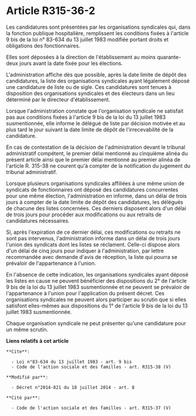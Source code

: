 # Article R315-36-2

Les candidatures sont présentées par les organisations syndicales qui, dans la fonction publique hospitalière, remplissent
les conditions fixées à l'article 9 bis de la loi n° 83-634 du 13 juillet 1983 modifiée portant droits et obligations des
fonctionnaires. 

Elles sont déposées à la direction de l'établissement au moins quarante-deux jours avant la date fixée pour les élections. 

L'administration affiche dès que possible, après la date limite de dépôt des candidatures, la liste des organisations
syndicales ayant légalement déposé une candidature de liste ou de sigle. Ces candidatures sont tenues à disposition des
organisations syndicales et des électeurs dans un lieu déterminé par le directeur d'établissement.

Lorsque l'administration constate que l'organisation syndicale ne satisfait pas aux conditions fixées à l'article 9 bis de la
loi du 13 juillet 1983 susmentionnée, elle informe le délégué de liste par décision motivée et au plus tard le jour suivant
la date limite de dépôt de l'irrecevabilité de la candidature. 

En cas de contestation de la décision de l'administration devant le tribunal administratif compétent, le premier délai
mentionné au cinquième alinéa du présent article ainsi que le premier délai mentionné au premier alinéa de l'article R.
315-38 ne courent qu'à compter de la notification du jugement du tribunal administratif. 

Lorsque plusieurs organisations syndicales affiliées à une même union de syndicats de fonctionnaires ont déposé des
candidatures concurrentes pour une même élection, l'administration en informe, dans un délai de trois jours à compter de la
date limite de dépôt des candidatures, les délégués de chacune des listes concernées. Ces derniers disposent alors d'un délai
de trois jours pour procéder aux modifications ou aux retraits de candidatures nécessaires. 

Si, après l'expiration de ce dernier délai, ces modifications ou retraits ne sont pas intervenus, l'administration informe
dans un délai de trois jours l'union des syndicats dont les listes se réclament. Celle-ci dispose alors d'un délai de cinq
jours pour indiquer à l'administration, par lettre recommandée avec demande d'avis de réception, la liste qui pourra se
prévaloir de l'appartenance à l'union. 

En l'absence de cette indication, les organisations syndicales ayant déposé les listes en cause ne peuvent bénéficier des
dispositions du 2° de l'article 9 bis de la loi du 13 juillet 1983 susmentionnée et ne peuvent se prévaloir de l'appartenance
à l'union pour l'application du présent décret. Ces organisations syndicales ne peuvent alors participer au scrutin que si
elles satisfont elles-mêmes aux dispositions du 1° de l'article 9 bis de la loi du 13 juillet 1983 susmentionnée. 

Chaque organisation syndicale ne peut présenter qu'une candidature pour un même scrutin.

**Liens relatifs à cet article**

	**Cite**:

	  - Loi n°83-634 du 13 juillet 1983 - art. 9 bis
	  - Code de l'action sociale et des familles - art. R315-38 (V)

	**Modifié par**:

	  - Décret n°2014-821 du 18 juillet 2014 - art. 8

	**Cité par**:

	  - Code de l'action sociale et des familles - art. R315-37 (V)
